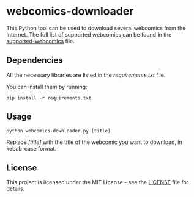 # webcomics-downloader

This Python tool can be used to download several webcomics from the Internet. The full list of supported webcomics can be found in the [supported-webcomics](https://github.com/giovanni-cutri/webcomics-downloader/blob/main/supported-webcomics.md) file.


## Dependencies

All the necessary libraries are listed in the *requirements.txt* file.

You can install them by running:

```
pip install -r requirements.txt
```

## Usage

```
python webcomics-downloader.py [title]
```

Replace *[title]* with the title of the webcomic you want to download, in kebab-case format.


## License

This project is licensed under the MIT License - see the [LICENSE](https://github.com/giovanni-cutri/webcomics-downloader/blob/main/LICENSE) file for details.
